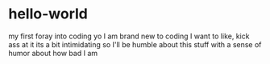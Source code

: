 # hello-world
my first foray into coding yo
I am brand new to coding
I want to like, kick ass at it
its a bit intimidating
so I'll be humble about this stuff
with a sense of humor about how bad I am
